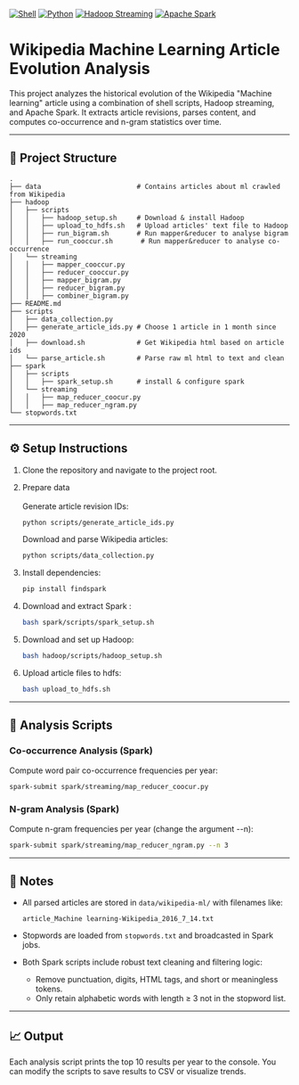 [![Shell](https://img.shields.io/badge/Shell-121011?style=flat&logo=gnu-bash&logoColor=white)](https://www.gnu.org/software/bash/)
[![Python](https://img.shields.io/badge/Python-3776AB?style=flat&logo=python&logoColor=white)](https://www.python.org/)
[![Hadoop Streaming](https://img.shields.io/badge/Hadoop%20Streaming-66CCFF?style=flat&logo=apache-hadoop&logoColor=white)](https://hadoop.apache.org/docs/current/hadoop-streaming/HadoopStreaming.html)
[![Apache Spark](https://img.shields.io/badge/Apache%20Spark-E25A1C?style=flat&logo=apache-spark&logoColor=white)](https://spark.apache.org/)

# Wikipedia Machine Learning Article Evolution Analysis

This project analyzes the historical evolution of the Wikipedia "Machine learning" article using a combination of shell scripts, Hadoop streaming, and Apache Spark. It extracts article revisions, parses content, and computes co-occurrence and n-gram statistics over time.

---

## 📁 Project Structure

```
.
├── data                        # Contains articles about ml crawled from Wikipedia
├── hadoop
│   ├── scripts
│   │   ├── hadoop_setup.sh     # Download & install Hadoop
│   │   ├── upload_to_hdfs.sh   # Upload articles' text file to Hadoop
│   │   ├── run_bigram.sh       # Run mapper&reducer to analyse bigram
│   │   ├── run_cooccur.sh       # Run mapper&reducer to analyse co-occurrence
│   └── streaming
│   │   ├── mapper_cooccur.py
│   │   ├── reducer_cooccur.py
│   │   ├── mapper_bigram.py
│   │   ├── reducer_bigram.py
│   │   ├── combiner_bigram.py
├── README.md
├── scripts
│   ├── data_collection.py
│   ├── generate_article_ids.py # Choose 1 article in 1 month since 2020
│   ├── download.sh             # Get Wikipedia html based on article ids
│   └── parse_article.sh        # Parse raw ml html to text and clean
├── spark
│   ├── scripts
│   │   ├── spark_setup.sh      # install & configure spark
│   └── streaming
│   │   ├── map_reducer_coocur.py
│   │   ├── map_reducer_ngram.py
└── stopwords.txt
```

---

## ⚙️ Setup Instructions

1. Clone the repository and navigate to the project root.

2. Prepare data <br>    
    Generate article revision IDs:
   ```bash
   python scripts/generate_article_ids.py
   ```

    Download and parse Wikipedia articles:
   ```bash
   python scripts/data_collection.py
   ```

3. Install dependencies:
   ```bash
   pip install findspark
   ```

4. Download and extract Spark :
   ```bash
   bash spark/scripts/spark_setup.sh
   ```

5. Download and set up Hadoop:
   ```bash
   bash hadoop/scripts/hadoop_setup.sh
   ```

6. Upload article files to hdfs:
   ```bash
   bash upload_to_hdfs.sh
   ```

---

## 🚀 Analysis Scripts

### Co-occurrence Analysis (Spark)

Compute word pair co-occurrence frequencies per year:

```bash
spark-submit spark/streaming/map_reducer_coocur.py
```

### N-gram Analysis (Spark)

Compute n-gram frequencies per year (change the argument --n):

```bash
spark-submit spark/streaming/map_reducer_ngram.py --n 3
```

---

## 📌 Notes

- All parsed articles are stored in `data/wikipedia-ml/` with filenames like:
  ```
  article_Machine learning-Wikipedia_2016_7_14.txt
  ```

- Stopwords are loaded from `stopwords.txt` and broadcasted in Spark jobs.

- Both Spark scripts include robust text cleaning and filtering logic:
  - Remove punctuation, digits, HTML tags, and short or meaningless tokens.
  - Only retain alphabetic words with length ≥ 3 not in the stopword list.

---

## 📈 Output

Each analysis script prints the top 10 results per year to the console. You can modify the scripts to save results to CSV or visualize trends.
